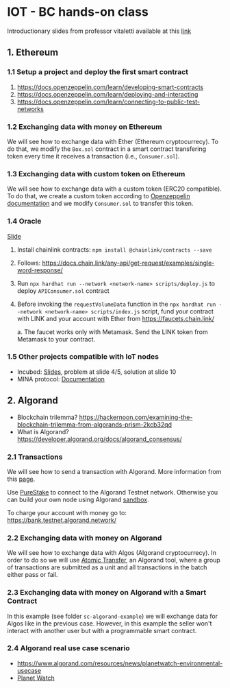 # IOT - BC hands-on class
Introductionary slides from professor vitaletti available at this [link](https://docs.google.com/presentation/d/1UenA4HRkTk0BsRI3MWEYIjN4JbbCbxehe3j5gPjzNGg/edit#slide=id.g11abf396aee_0_11)

## 1. Ethereum 

### 1.1 Setup a project and deploy the first smart contract

1. https://docs.openzeppelin.com/learn/developing-smart-contracts
2. https://docs.openzeppelin.com/learn/deploying-and-interacting
3. https://docs.openzeppelin.com/learn/connecting-to-public-test-networks

### 1.2 Exchanging data with money on Ethereum

We will see how to exchange data with Ether (Ethereum cryptocurrecy). To do that, we modify the `Box.sol` contract in a smart contract transfering token every time it receives a transaction (i.e., `Consumer.sol`). 

### 1.3 Exchanging data with custom token on Ethereum
We will see how to exchange data with a custom token (ERC20 compatible). To do that, we create a custom token according to [Openzeppelin documentation](https://docs.openzeppelin.com/contracts/4.x/erc20) and we modify `Consumer.sol` to transfer this token.

### 1.4 Oracle 

[Slide](https://docs.google.com/presentation/d/1UenA4HRkTk0BsRI3MWEYIjN4JbbCbxehe3j5gPjzNGg/edit#slide=id.g11abf396aee_0_48)

1. Install chainlink contracts: `npm install @chainlink/contracts --save`
2. Follows: https://docs.chain.link/any-api/get-request/examples/single-word-response/ 
4. Run `npx hardhat run --network <network-name> scripts/deploy.js` to deploy `APIConsumer.sol`  contract
5. Before invoking the `requestVolumeData` function in the `npx hardhat run --network <network-name> scripts/index.js` script, fund your contract with LINK and your account with Ether from https://faucets.chain.link/ 
    
    a. The faucet works only with Metamask. Send the LINK token from Metamask to your contract.


### 1.5 Other projects compatible with IoT nodes 

* Incubed: [Slides](https://slideslive.com/38911940), problem at slide 4/5, solution at slide 10
* MINA protocol: [Documentation](https://docs.minaprotocol.com/about-mina)

## 2. Algorand

* Blockchain trilemma? https://hackernoon.com/examining-the-blockchain-trilemma-from-algorands-prism-2kcb32qd
* What is Algorand?  https://developer.algorand.org/docs/algorand_consensus/

### 2.1 Transactions 

We will see how to send a transaction with Algorand. More information from this [page](https://developer.algorand.org/docs/build-apps/hello_world/).

Use [PureStake](https://www.purestake.com/) to connect to the Algorand Testnet network. Otherwise you can build your own node using Algorand [sandbox](https://github.com/algorand/sandbox). 

To charge your account with money go to: https://bank.testnet.algorand.network/

### 2.2 Exchanging data with money on Algorand

We will see how to exchange data with Algos (Algorand cryptocurrecy). In order to do so we will use [Atomic Transfer](https://developer.algorand.org/docs/features/atomic_transfers/), an Algorand tool, where a group of transactions are submitted as a unit and all transactions in the batch either pass or fail.

### 2.3 Exchanging data with money on Algorand with a Smart Contract

In this example (see folder `sc-algorand-example`) we will exchange data for Algos like in the previous case. However, in this example the seller won't interact with another user but with a programmable smart contract.

### 2.4 Algorand real use case scenario

* https://www.algorand.com/resources/news/planetwatch-environmental-usecase
* [Planet Watch](https://www.youtube.com/watch?v=ZRpGM2LutZ4)
